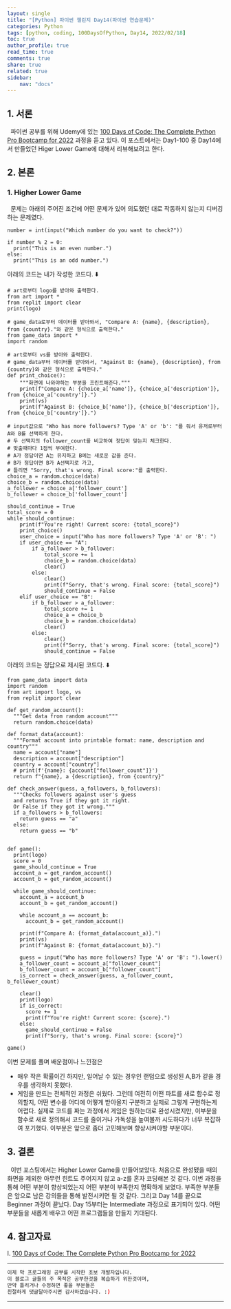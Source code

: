 ```yaml
---
layout: single
title: "[Python] 파이썬 챌린지 Day14(파이썬 연습문제)"
categories: Python
tags: [python, coding, 100DaysOfPython, Day14, 2022/02/18]
toc: true
author_profile: true
read_time: true
comments: true
share: true
related: true
sidebar: 
    nav: "docs"
---
```


## 1. 서론

&nbsp;&nbsp;파이썬 공부를 위해 Udemy에 있는 [100 Days of Code: The Complete Python Pro Bootcamp for 2022](https://www.udemy.com/course/100-days-of-code/) 과정을 듣고 있다. 이 포스트에서는 Day1-100 중 Day14에서 만들었던 Higer Lower Game에 대해서 리뷰해보려고 한다.

## 2. 본론

### 1. Higher Lower Game

&nbsp;&nbsp;문제는 아래의 주어진 조건에 어떤 문제가 있어 의도했던 대로 작동하지 않는지 디버깅하는 문제였다.

```
number = int(input("Which number do you want to check?"))

if number % 2 = 0:
  print("This is an even number.")
else:
  print("This is an odd number.")
```

아래의 코드는 내가 작성한 코드다. ⬇️

```
# art로부터 logo를 받아와 출력한다.
from art import *
from replit import clear
print(logo)

# game_data로부터 데이터를 받아와서, "Compare A: {name}, {description}, from {country}."와 같은 형식으로 출력한다."
from game_data import *
import random

# art로부터 vs를 받아와 출력한다.
# game_data부터 데이터를 받아와서, "Against B: {name}, {description}, from {country}와 같은 형식으로 출력한다."
def print_choice():
	"""화면에 나와야하는 부분을 프린트해준다."""
	print(f"Compare A: {choice_a['name']}, {choice_a['description']}, from {choice_a['country']}.")
	print(vs)
	print(f"Against B: {choice_b['name']}, {choice_b['description']}, from {choice_b['country']}.")

# input값으로 "Who has more followers? Type 'A' or 'b': "를 줘서 유저로부터 A와 B를 선택하게 한다.
# 두 선택지의 follower_count를 비교하여 정답이 맞는지 체크한다.
# 맞출때마다 1점씩 부여한다.
# A가 정답이면 A는 유지하고 B에는 새로운 값을 준다.
# B가 정답이면 B가 A선택지로 가고, 
# 틀리면 "Sorry, that's wrong. Final score:"를 출력한다.
choice_a = random.choice(data)
choice_b = random.choice(data)
a_follower = choice_a['follower_count']
b_follower = choice_b['follower_count']

should_continue = True
total_score = 0
while should_continue:
	print(f"You're right! Current score: {total_score}")
	print_choice()
	user_choice = input("Who has more followers? Type 'A' or 'B': ")
	if user_choice == "A":
		if a_follower > b_follower:
			total_score += 1
			choice_b = random.choice(data)
			clear()
		else:
			clear()
			print(f"Sorry, that's wrong. Final score: {total_score}")
			should_continue = False
	elif user_choice == "B":
		if b_follower > a_follower:
			total_score += 1
			choice_a = choice_b
			choice_b = random.choice(data)
			clear()
		else:
			clear()
			print(f"Sorry, that's wrong. Final score: {total_score}")
			should_continue = False
```

아래의 코드는 정답으로 제시된 코드다. ⬇️
```
from game_data import data
import random
from art import logo, vs
from replit import clear

def get_random_account():
  """Get data from random account"""
  return random.choice(data)

def format_data(account):
  """Format account into printable format: name, description and country"""
  name = account["name"]
  description = account["description"]
  country = account["country"]
  # print(f'{name}: {account["follower_count"]}')
  return f"{name}, a {description}, from {country}"

def check_answer(guess, a_followers, b_followers):
  """Checks followers against user's guess 
  and returns True if they got it right.
  Or False if they got it wrong.""" 
  if a_followers > b_followers:
    return guess == "a"
  else:
    return guess == "b"


def game():
  print(logo)
  score = 0
  game_should_continue = True
  account_a = get_random_account()
  account_b = get_random_account()

  while game_should_continue:
    account_a = account_b
    account_b = get_random_account()

    while account_a == account_b:
      account_b = get_random_account()

    print(f"Compare A: {format_data(account_a)}.")
    print(vs)
    print(f"Against B: {format_data(account_b)}.")
    
    guess = input("Who has more followers? Type 'A' or 'B': ").lower()
    a_follower_count = account_a["follower_count"]
    b_follower_count = account_b["follower_count"]
    is_correct = check_answer(guess, a_follower_count, b_follower_count)

    clear()
    print(logo)
    if is_correct:
      score += 1
      print(f"You're right! Current score: {score}.")
    else:
      game_should_continue = False
      print(f"Sorry, that's wrong. Final score: {score}")

game()
```

이번 문제를 풀며 배운점이나 느낀점은
- 매우 작은 확률이긴 하지만, 일어날 수 있는 경우인 랜덤으로 생성된 A,B가 같을 경우를 생각하지 못했다.
- 게임을 만드는 전체적인 과정은 쉬웠다. 그런데 여전히 어떤 파트를 새로 함수로 정의할지, 어떤 변수를 어디에 어떻게 받아올지 구분하고 실제로 그렇게 구현하는게 어렵다. 실제로 코드를 짜는 과정에서 게임은 원하는대로 완성시켰지만, 이부분을 함수로 새로 정의해서 코드를 줄이거나 가독성을 높여볼까 시도하다가 너무 복잡하여 포기했다. 이부분은 앞으로 좀더 고민해보며 향상시켜야할 부분이다.


## 3. 결론

&nbsp;&nbsp;이번 포스팅에서는 Higher Lower Game을 만들어보았다. 처음으로 완성됐을 때의 화면을 제외한 아무런 힌트도 주어지지 않고 a-z를 혼자 코딩해본 것 같다. 이번 과정을 통해 어떤 부분이 향상되었는지 어떤 부분이 부족한지 명확하게 보였다. 부족한 부분들은 앞으로 남은 강의들을 통해 발전시키면 될 것 같다. 그리고 Day 14를 끝으로 Beginner 과정이 끝났다. Day 15부터는 Intermediate 과정으로 표기되어 있다. 어떤 부분들을 새롭게 배우고 어떤 프로그램들을 만들지 기대된다.

## 4. 참고자료

Ⅰ. [100 Days of Code: The Complete Python Pro Bootcamp for 2022](https://www.udemy.com/course/100-days-of-code/)

---

```bash
이제 막 프로그래밍 공부를 시작한 초보 개발자입니다.
이 블로그 글들의 주 목적은 공부한것을 복습하기 위한것이며, 
만약 틀리거나 수정하면 좋을 부분들은
친절하게 댓글달아주시면 감사하겠습니다. :)
```

---